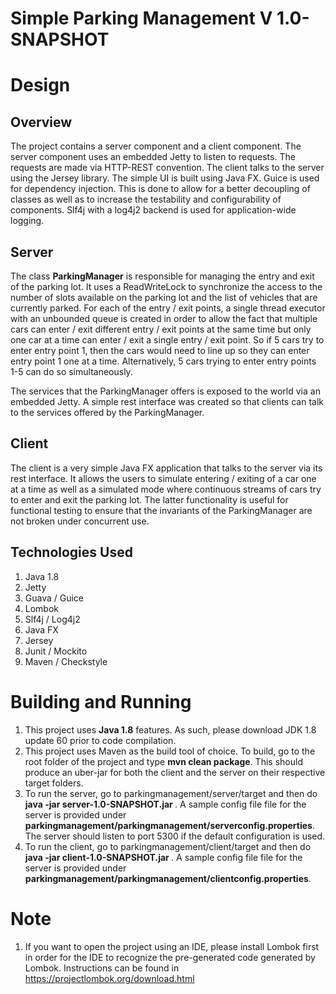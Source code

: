 # Simple Parking Management V 1.0-SNAPSHOT

# Design
## Overview
The project contains a server component and a client component. The server component uses an embedded Jetty to listen to
requests. The requests are made via HTTP-REST convention. The client talks to the server using the Jersey library. The simple
UI is built using Java FX. Guice is used for dependency injection. This is done to allow for a better decoupling of classes
as well as to increase the testability and configurability of components. Slf4j with a log4j2 backend is used for application-wide logging.

## Server
The class **ParkingManager** is responsible for managing the entry and exit of the parking lot. It uses a ReadWriteLock to
synchronize the access to the number of slots available on the parking lot and the list of vehicles that are currently parked.
For each of the entry / exit points, a single thread executor with an unbounded queue is created in order to allow the fact
that multiple cars can enter / exit different entry / exit points at the same time but only one car at a time can 
enter / exit a single entry / exit point. So if 5 cars try to enter entry point 1, then the cars would need to line up so they
can enter entry point 1 one at a time. Alternatively, 5 cars trying to enter entry points 1-5 can do so simultaneously.

The services that the ParkingManager offers is exposed to the world via an embedded Jetty. A simple rest interface was
created so that clients can talk to the services offered by the ParkingManager.

## Client
The client is a very simple Java FX application that talks to the server via its rest interface. It allows the users 
to simulate entering / exiting of a car one at a time as well as a simulated mode where continuous streams of cars try 
to enter and exit the parking lot. The latter functionality is useful for functional testing to ensure that the invariants
of the ParkingManager are not broken under concurrent use.

## Technologies Used
1. Java 1.8
2. Jetty
3. Guava / Guice
4. Lombok
5. Slf4j / Log4j2
6. Java FX
7. Jersey
8. Junit / Mockito
9. Maven / Checkstyle

# Building and Running
1. This project uses **Java 1.8** features. As such, please download JDK 1.8 update 60 prior to code compilation.
2. This project uses Maven as the build tool of choice. To build, go to the root folder of the project and type **mvn clean package**. 
   This should produce an uber-jar for both the client and the server on their respective target folders.
3. To run the server, go to parkingmanagement/server/target and then do **java -jar server-1.0-SNAPSHOT.jar <path to server config>**. 
   A sample config file file for the server is provided under **parkingmanagement/parkingmanagement/serverconfig.properties**. 
   The server should listen to port 5300 if the default configuration is used.
4. To run  the client, go to parkingmanagement/client/target and then do **java -jar client-1.0-SNAPSHOT.jar <path to client config>**.
   A sample config file file for the server is provided under **parkingmanagement/parkingmanagement/clientconfig.properties**.

# Note
1. If you want to open the project using an IDE, please install Lombok first in order for the IDE to recognize
the pre-generated code generated by Lombok. Instructions can be found in https://projectlombok.org/download.html
